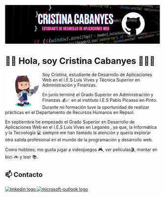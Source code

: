 <img src="./imgs/gh-header-canvasbanner.png" alt="Banner" borderRadius='1rem' boxShadow = '0 3px 10px rgba(0,0,0,0.3)' align="center">

# 👋🏻 Hola, soy Cristina Cabanyes 👩🏻‍💻

<img src="./imgs/cristina2201-octocat-rotating.gif" width=24% align=left />

Soy Cristina, estudiante de Desarrollo de Aplicaciones Web en el I.E.S Luis Vives y Técnica Superior en Administración y Finanzas.

En junio terminé el Grado Superior en Administración y Finanzas 💰📈 en el instituto I.E.S Pablo Picasso en Pinto. 
Durante mi formación tuve la oportunidad de realizar prácticas en el Departamento de Recursos Humanos en Repsol. 

En septiembre he empezado el Grado Superior en Desarrollo de Aplicaciones Web en el I.E.S Luis Vives en Leganés , ya que, la Informática y la Tecnología 💻 siempre me han llamado la atención y quería explorar otra salida profesional en el mundo de la programación y desarrollo web.

  Como hobbies; me gusta jugar a videojuegos 🎮, ver películas🎬, montar en bici 🚲 y leer 📚.

<h2 align="left">📫 Contacto</h2>
<p align="left">
  <a href="https://www.linkedin.com/in/cristina-cabanyes-mu%C3%B1oz/" target="_blank">
    <img src="https://raw.githubusercontent.com/maurodesouza/profile-readme-generator/master/src/assets/icons/social/linkedin/default.svg" width="52" height="40" alt="linkedin logo"  />
  </a>
  <a href="mailto:cristina.cabanyes@alumno.iesluisvives.org" target="_blank">
    <img src="https://raw.githubusercontent.com/maurodesouza/profile-readme-generator/master/src/assets/icons/social/microsoft-outlook/default.svg" width="52" height="40" alt="microsoft-outlook logo"  />
  </a>
</div>

###
